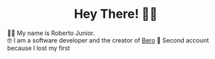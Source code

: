 <h1 align="center">Hey There! 👋🏻</h1>
👨‍💻 My name is Roberto Junior. <br/>
🤓 I am a software developer and the creator of <a href="https://github.com/meunomeebero">Bero<a/>
🐙 Second account because I lost my first



